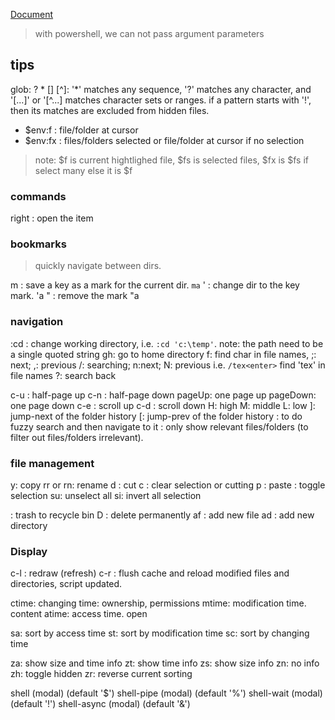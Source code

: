 [Document](https://github.com/gokcehan/lf/blob/master/doc.md)

> with powershell, we can not pass argument parameters
## tips
glob: ? * [] [^]:  '*' matches any sequence, '?' matches any character, and '[...]' or '[^...] matches character sets or ranges.
if a pattern starts with '!', then its matches are excluded from hidden files.

* $env:f : file/folder at cursor
* $env:fx : files/folders selected or file/folder at cursor if no selection
> note: $f is current hightlighed file, $fs is selected files, $fx is $fs if select many else it is $f

### commands
right : open the item

### bookmarks
> quickly navigate between dirs.

m  : save a key as a mark for the current dir. `ma`
'  : change dir to the key mark. 'a
"  : remove the mark "a
### navigation
:cd : change working directory, i.e. `:cd 'c:\temp'`. note: the path need to be a single quoted string
gh: go to home directory
f: find char in file names, ;: next; ,: previous
/: searching; n:next; N: previous i.e. `/tex<enter>` find 'tex' in file names
?: search back

c-u : half-page up
c-n : half-page down
pageUp: one page up
pageDown: one page down
c-e : scroll up
c-d : scroll down
H: high
M: middle
L: low
]: jump-next of the folder history
[: jump-prev of the folder history
<ctrl-f>: to do fuzzy search and then navigate to it
<ctrl-p>: only show relevant files/folders (to filter out files/folders irrelevant).

### file management
y: copy
rr or rn: rename
d : cut
c : clear selection or cutting
p : paste
<space>: toggle selection
su: unselect all
si: invert all selection

<delete>: trash to recycle bin
D : delete permanently
af : add new file
ad : add new directory

### Display
c-l : redraw (refresh)
c-r : flush cache and reload modified files and directories, script updated.

ctime: changing time: ownership, permissions
mtime: modification time. content
atime: access time. open

sa: sort by access time
st: sort by modification time
sc: sort by changing time

za: show size and time info
zt: show time info
zs: show size info
zn: no info
zh: toggle hidden
zr: reverse current sorting

shell          (modal)   (default '$')
shell-pipe     (modal)   (default '%')
shell-wait     (modal)   (default '!')
shell-async    (modal)   (default '&')